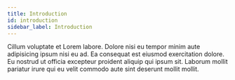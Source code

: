 ```yaml
---
title: Introduction
id: introduction
sidebar_label: Introduction
---
```


Cillum voluptate et Lorem labore. Dolore nisi eu tempor minim aute adipisicing ipsum nisi eu ad. Ea consequat est eiusmod exercitation dolore. Eu nostrud ut officia excepteur proident aliquip qui ipsum sit. Laborum mollit pariatur irure qui eu velit commodo aute sint deserunt mollit mollit.

